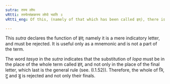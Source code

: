 ```yaml
---
sutra: तस्य लोपः
vRtti: तस्येत्संज्ञकस्य लोपो भवति ॥
vRtti_eng: Of this, (namely of that which has been called इत्), there is elision.

---
```

This _sutra_ declares the function of इत्; namely it is a mere indicatory letter, and must be rejected. It is useful only as a mnemonic and is not a part of the term.

The word _tasya_ in the _sutra_ indicates that the substitution of _lopa_ must be in the place of the whole term called इत्, and not only in the place of the final letter, which last is the general rule (see. (I.1.52)). Therefore, the whole of ञि, टु  and डु is rejected and not only their finals.